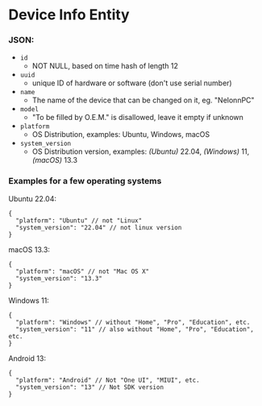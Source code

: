 # Device Info Entity

### JSON:

- `id`
  - NOT NULL, based on time hash of length 12
- `uuid`
  - unique ID of hardware or software (don't use serial number)
- `name`
  - The name of the device that can be changed on it, eg. "NelonnPC"
- `model`
  - "To be filled by O.E.M." is disallowed, leave it empty if unknown
- `platform`
  - OS Distribution, examples: Ubuntu, Windows, macOS
- `system_version`
  - OS Distribution version, examples: *(Ubuntu)* 22.04, *(Windows)* 11, *(macOS)* 13.3

### Examples for a few operating systems

Ubuntu 22.04:
```jsonc
{
  "platform": "Ubuntu" // not "Linux"
  "system_version": "22.04" // not linux version
}
```

macOS 13.3:
```jsonc
{
  "platform": "macOS" // not "Mac OS X"
  "system_version": "13.3"
}
```

Windows 11:
```jsonc
{
  "platform": "Windows" // without "Home", "Pro", "Education", etc.
  "system_version": "11" // also without "Home", "Pro", "Education", etc.
}
```

Android 13:
```jsonc
{
  "platform": "Android" // Not "One UI", "MIUI", etc.
  "system_version": "13" // Not SDK version
}
```
